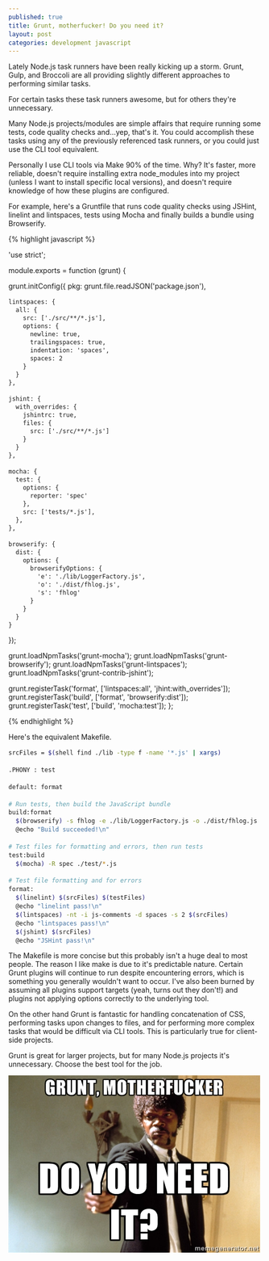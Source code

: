 ```yaml
---
published: true
title: Grunt, motherfucker! Do you need it?
layout: post
categories: development javascript
---
```


Lately Node.js task runners have been really kicking up a storm. Grunt, Gulp, and Broccoli are all providing slightly different approaches to performing similar tasks.

For certain tasks these task runners awesome, but for others they're unnecessary.

Many Node.js projects/modules are simple affairs that require running some tests, code quality checks and...yep, that's it. You could accomplish these tasks using any of the previously referenced task runners, or you could just use the CLI tool equivalent.

Personally I use CLI tools via Make 90% of the time. Why? It's faster, more reliable, doesn't require installing extra node_modules into my project (unless I want to install specific local versions), and doesn't require knowledge of how these plugins are configured.

For example, here's a Gruntfile that runs code quality checks using JSHint, linelint and lintspaces, tests using Mocha and finally builds a bundle using Browserify.

{% highlight javascript %}

'use strict';

module.exports = function (grunt) {

  grunt.initConfig({
    pkg: grunt.file.readJSON('package.json'),

    lintspaces: {
      all: {
        src: ['./src/**/*.js'],
        options: {
          newline: true,
          trailingspaces: true,
          indentation: 'spaces',
          spaces: 2
        }
      }
    },

    jshint: {
      with_overrides: {
        jshintrc: true,
        files: {
          src: ['./src/**/*.js']
        }
      }
    },

    mocha: {
      test: {
        options: {
          reporter: 'spec'
        },
        src: ['tests/*.js'],
      },
    },

    browserify: {
      dist: {
        options: {
          browserifyOptions: {
            'e': './lib/LoggerFactory.js',
            'o': './dist/fhlog.js',
            's': 'fhlog'
          }
        }
      }
    }
  });

  grunt.loadNpmTasks('grunt-mocha');
  grunt.loadNpmTasks('grunt-browserify');
  grunt.loadNpmTasks('grunt-lintspaces');
  grunt.loadNpmTasks('grunt-contrib-jshint');

  grunt.registerTask('format', ['lintspaces:all', 'jhint:with_overrides']);
  grunt.registerTask('build', ['format', 'browserify:dist']);
  grunt.registerTask('test', ['build', 'mocha:test']);
};

{% endhighlight %}

Here's the equivalent Makefile.

```bash
srcFiles = $(shell find ./lib -type f -name '*.js' | xargs)

.PHONY : test

default: format

# Run tests, then build the JavaScript bundle
build:format
  $(browserify) -s fhlog -e ./lib/LoggerFactory.js -o ./dist/fhlog.js
  @echo "Build succeeded!\n"

# Test files for formatting and errors, then run tests
test:build
  $(mocha) -R spec ./test/*.js

# Test file formatting and for errors
format:
  $(linelint) $(srcFiles) $(testFiles)
  @echo "linelint pass!\n"
  $(lintspaces) -nt -i js-comments -d spaces -s 2 $(srcFiles)
  @echo "lintspaces pass!\n"
  $(jshint) $(srcFiles)
  @echo "JSHint pass!\n"

```

The Makefile is more concise but this probably isn't a huge deal to most people. The reason I like make is due to it's predictable nature. Certain Grunt plugins will continue to run despite encountering errors, which is something you generally wouldn't want to occur. I've also been burned by assuming all plugins support targets (yeah, turns out they don't!) and plugins not applying options correctly to the underlying tool.

On the other hand Grunt is fantastic for handling concatenation of CSS, performing tasks upon changes to files, and for performing more complex tasks that would be difficult via CLI tools. This is particularly true for client-side projects.

Grunt is great for larger projects, but for many Node.js projects it's unnecessary. Choose the best tool for the job.

![](/res/img/posts/2014-09-03-grunt-motherfucker/samuel.jpg)
